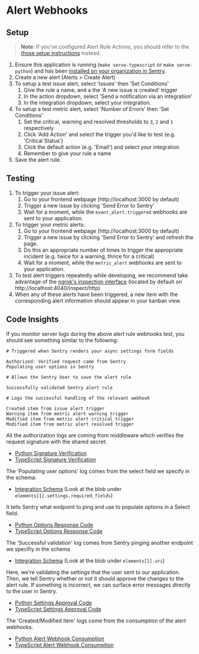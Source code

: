 # Alert Webhooks

## Setup

> **Note**: If you've configured Alert Rule Actions, you should refer to the [those setup instructions](../ui-components/alert-rule-actions.md) instead.

1. Ensure this application is running (`make serve-typescript` or `make serve-python`) and has been [installed on your organization in Sentry](../installation.md).
2. Create a new alert (Alerts > Create Alert)
3. To setup a test issue alert, select 'Issues' then 'Set Conditions'
   1. Give the rule a name, and a the 'A new issue is created' trigger
   2. In the action dropdown, select 'Send a notification via an integration'
   3. In the integration dropdown, select your integration.
4. To setup a test metric alert, select 'Number of Errors' then 'Set Conditions'
   1. Set the critical, warning and resolved thresholds to `3`, `2` and `1` respectively
   2. Click 'Add Action' and select the trigger you'd like to test (e.g. 'Critical Status')
   3. Click the default action (e.g. 'Email') and select your integration
   4. Remember to give your rule a name
5. Save the alert rule.

## Testing

1. To trigger your issue alert:
   1. Go to your frontend webpage (http://localhost:3000 by default)
   2. Trigger a new issue by clicking 'Send Error to Sentry'
   3. Wait for a moment, while the `event_alert.triggered` webhooks are sent to your application.
2. To trigger your metric alerts:
   1. Go to your frontend webpage (http://localhost:3000 by default)
   2. Trigger a new issue by clicking 'Send Error to Sentry' and refresh the page.
   3. Do this an appropriate number of times to trigger the appropriate incident (e.g. twice for a warning, thrice for a critical)
   4. Wait for a moment, while the `metric_alert` webhooks are sent to your application.
3. To test alert triggers repeatedly while developing, we recommend take advantage of the [ngrok's inspection interface](https://ngrok.com/docs/secure-tunnels#inspecting-requests) (located by default on http://localhost:4040/inspect/http)
4. When any of these alerts have been triggered, a new item with the corresponding alert information should appear in your kanban view.


## Code Insights

If you monitor server logs during the above alert rule webhooks test, you should see something similar to the following:

```
# Triggered when Sentry renders your async settings form fields

Authorized: Verified request came from Sentry
Populating user options in Sentry

# Allows the Sentry User to save the alert rule

Successfully validated Sentry alert rule

# Logs the successful handling of the relevant webhook

Created item from issue alert trigger
Warning item from metric alert warning trigger
Modified item from metric alert critical trigger
Modified item from metric alert resolved trigger
```

All the authorization logs are coming from middleware which verifies the request signature with the shared secret:
   - [Python Signature Verification](../../backend-py/src/api/middleware/verify_sentry_signature.py)
   - [TypeScript Signature Verification](../../backend-ts/src/api/middleware/verifySentrySignature.ts) 

The 'Populating user options' log comes from the select field we specify in the schema:
   - [Integration Schema](../../integration-schema.json) (Look at the blob under `elements[1].settings.required_fields`)

It tells Sentry what endpoint to ping and use to populate options in a Select field.
   - [Python Options Response Code](../../backend-py/src/api/endpoints/sentry/options.py)
   - [TypeScript Options Response Code](../../backend-ts/src/api/sentry/options.ts)

The 'Successful validation' log comes from Sentry pinging another endpoint we specifiy in the schema
   - [Integration Schema](../../integration-schema.json) (Look at the blob under `elements[1].uri`)

Here, we're validating the settings that the user sent to our application. Then, we tell Sentry whether or not it should approve the changes to the alert rule. If something is incorrect, we can surface error messages directly to the user in Sentry.
   - [Python Settings Approval Code](../../backend-py/src/api/endpoints/sentry/alert_rule_action.py) 
   - [TypeScript Settings Approval Code](../../backend-ts/src/api/sentry/alertRuleAction.ts)

The 'Created/Modified item' logs come from the consumption of the alert webhooks. 
   - [Python Alert Webhook Consumption](../../backend-py/src/api/endpoints/sentry/handlers/alert_handler.py)
   - [TypeScript Alert Webhook Consumption](../../backend-ts/src/api/sentry/handlers/alertHandler.ts)
